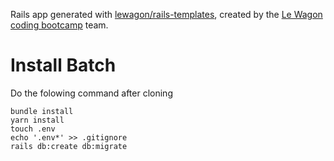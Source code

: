 Rails app generated with [lewagon/rails-templates](https://github.com/lewagon/rails-templates), created by the [Le Wagon coding bootcamp](https://www.lewagon.com) team.

# Install Batch

Do the folowing command after cloning

```batch
bundle install
yarn install
touch .env
echo '.env*' >> .gitignore
rails db:create db:migrate
```
